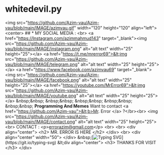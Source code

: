 # whitedevil.py
&lt;img src="https://github.com/Azim-vau/Azim-vau/blob/main/IMAGE/azimvau.gif" width="120" height="120" align="left"> &lt;center>             ## * MY SOCIAL MEDIA : &lt;br> &lt;a href="https://Instagram.com/azimmahmud143" target="_blank">&lt;img src="https://github.com/Azim-vau/Azim-vau/blob/main/IMAGE/instagram.png" alt="alt text" width="25" height="25">&lt;/a>  &lt;a href="https://t.me/mrerror69">&lt;img src="https://github.com/Azim-vau/Azim-vau/blob/main/IMAGE/telegram.png" alt="alt text" width="25" height="25">&lt;/a> &lt;a href="https://www.facebook.com/azimvau69" target="_blank">&lt;img src="https://github.com/Azim-vau/Azim-vau/blob/main/IMAGE/facebook.png" alt="alt text" width="25" height="25">&lt;/a> &lt;a href="https://youtube.com/MrError69">&lt;img src="https://github.com/Azim-vau/Azim-vau/blob/main/IMAGE/youtube.png" alt="alt text" width="25" height="25">&lt;/a>  &amp;nbsp;&amp;nbsp;     &amp;nbsp;&amp;nbsp;    &amp;nbsp;&amp;nbsp;   &amp;nbsp;&amp;nbsp;   &amp;nbsp;&amp;nbsp;    ____Programming And Memes____  Want to contact &lt;a href="https://github.com/Azim-vau">&lt;b>Mr. Error &lt;/a> ?&lt;/br>&lt;br> &lt;img src="https://github.com/Azim-vau/Azim-vau/blob/main/IMAGE/contact.png" alt="alt text" width="25" height="25"> &lt;br> CONTACT : &lt;p>errorazim@gmail.com&lt;/p>  &lt;br> &lt;br>    &lt;div align="center"> &lt;h2> MR. ERROR IS HERE &lt;/h2> &lt;/div> &lt;br>           &lt;div align="center" width="50">  &lt;/div>  &amp;nbsp;[![Typing SVG](http://readme-typing-svg.herokuapp.com?color=ff0000&amp;size=36&amp;multiline=true&amp;width=970&amp;height=300&amp;lines=Hello+there%2C+fellow+%3Chackers%2F%3E+and+%3Ccoderz%2F%3E!)](https://git.io/typing-svg)   &lt;div align="center">   &lt;h3> THANKS FOR VISIT &lt;/h3> &lt;/div>
